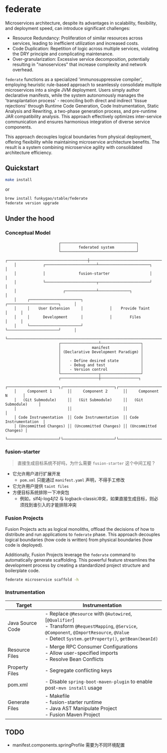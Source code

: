 # federate

Microservices architecture, despite its advantages in scalability, flexibility, and deployment speed, can introduce significant challenges:
- Resource Redundancy: Proliferation of similar resources across services, leading to inefficient utilization and increased costs.
- Code Duplication: Repetition of logic across multiple services, violating the DRY principle and complicating maintenance.
- Over-granularization: Excessive service decomposition, potentially resulting in "nanoservices" that increase complexity and network overhead.

`federate` functions as a specialized 'immunosuppressive compiler', employing heuristic rule-based approach to seamlessly consolidate multiple microservices into a single JVM deployment. Users simply author declarative manifests, while the system autonomously manages the 'transplantation process' - reconciling both direct and indirect 'tissue rejections' through Runtime Code Generation, Code Instrumentation, Static Analysis and Rewriting, a two-phase generation process, and pre-runtime JAR compatibility analysis. This approach effectively optimizes inter-service communication and ensures harmonious integration of diverse service components.

This approach decouples logical boundaries from physical deployment, offering flexibility while maintaining microservice architecture benefits. The result is a system combining microservice agility with consolidated architecture efficiency.

## Quickstart

```bash
make install
```

or

```bash
brew install funkygao/stable/federate
federate version upgrade
```

## Under the hood

### Conceptual Model

```
                        ┌──────────────────────────────────┐
                        │        federated system          │
                        └──────────────────────────────────┘
    ┌────────────────────────────────────┼────────────────────────────────────┐
    │            ┌───────────────────────┴───────────────────────┐            │
    │            │               fusion-starter                  │            │
    │            └───────────────────────┬───────────────────────┘            │
    │                     ┌──────────────┴──────────────┐                     │
    │     ┌───────────────────────┐            ┌───────────────────────┐      │
    │     │    User Extension     │            │    Provide Taint      │      │
    │     │      Development      │            │        Files          │      │
    │     └───────────────────────┘            └───────────────────────┘      │
    └─────────────────────────────────────────────────────────────────────────┘
                        ┌─────────────────┴──────────────────┐
                        │              manifest              │
                        │ (Declarative Development Paradigm) │
                        │                                    │
                        │    - Define desired state          │
                        │    - Debug and test                │
                        │    - Version control               │
                        └─────────────────┬──────────────────┘
                        ┌─────────────────┼─────────────────┐
    ┌───────────────────────┐┌───────────────────────┐┌───────────────────────┐
    │     Component 1       ││     Component 2       ││     Component N       │
    │   (Git Submodule)     ││   (Git Submodule)     ││   (Git Submodule)     │
    │                       ││                       ││                       │
    │ Code Instrumentation  ││ Code Instrumentation  ││ Code Instrumentation  │
    │ (Uncommitted Changes) ││ (Uncommitted Changes) ││ (Uncommitted Changes) │
    └───────────────────────┘└───────────────────────┘└───────────────────────┘
```

### fusion-starter

>直接生成目标系统不好吗，为什么需要 `fusion-starter` 这个中间工程？

- 它允许用户进行扩展开发
   - `pom.xml` 只能通过 `manifest.yaml` 声明，不得手工修改
- 它允许用户提供 `taint files`
- 方便目标系统排除一下冲突包
   - 例如，slf4j-log4j12 与 logback-classic冲突，如果直接生成目标，则必须找到谁引入的才能排除冲突

### Fusion Projects

Fusion Projects acts as logical monoliths, offload the decisions of how to distribute and run applications to `federate` phase.
This approach decouples logical boundaries (how code is written) from physical boundaries (how code is deployed).

Additionally, Fusion Projects leverage the `federate` command to automatically generate scaffolding. 
This powerful feature streamlines the development process by creating a standardized project structure and boilerplate code. 

```bash
federate microservice scaffold -h
```

### Instrumentation

| Target | Instrumentation |
|--------|-----------------|
| Java Source Code | - Replace `@Resource` with `@Autowired`, [`@Qualifier`]<br>- Transform `@RequestMapping`, `@Service`, `@Component`, `@ImportResource`, `@Value`<br>- Detect `System.getProperty()`, `getBean(beanId)` |
| Resource Files | - Merge RPC Consumer Configurations<br>- Allow user-specified imports<br>- Resolve Bean Conflicts |
| Property Files | - Segregate conflicting keys |
| pom.xml | - Disable `spring-boot-maven-plugin` to enable post-`mvn install` usage |
| Generate Files | - Makefile<br>- fusion-starter runtime<br>- Java AST Manipulate Project<br>- Fusion Maven Project |

## TODO

- manifest.components.springProfile 需要为不同环境配置
